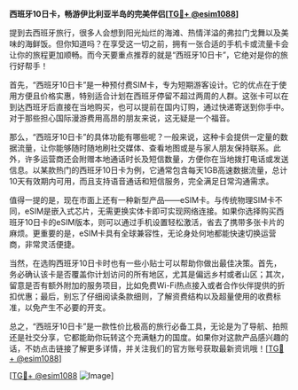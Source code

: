 **西班牙10日卡，畅游伊比利亚半岛的完美伴侣[[TG💪+ @esim1088](https://t.me/s/esim1088)]**

提到去西班牙旅行，很多人会想到阳光灿烂的海滩、热情洋溢的弗拉门戈舞以及美味的海鲜饭。但你知道吗？在享受这一切之前，拥有一张合适的手机卡或流量卡会让你的旅程更加顺畅。而今天要重点推荐的就是“西班牙10日卡”，它绝对是你的旅行好帮手！

首先，“西班牙10日卡”是一种预付费SIM卡，专为短期游客设计。它的优点在于使用方便且价格实惠，特别适合计划在西班牙停留不超过两周的人群。这张卡可以在到达西班牙后直接在当地购买，也可以提前在国内订购，通过快递寄送到你手中。对于那些担心国际漫游费用高昂的朋友来说，这无疑是一个福音。

那么，“西班牙10日卡”的具体功能有哪些呢？一般来说，这种卡会提供一定量的数据流量，让你能够随时随地刷社交媒体、查看地图或是与家人朋友保持联系。此外，许多运营商还会附赠本地通话时长及短信数量，方便你在当地拨打电话或发送信息。以某款热门的西班牙10日卡为例，它通常包含每天1GB高速数据流量，总计10天有效期内可用，而且支持语音通话和短信服务，完全满足日常沟通需求。

值得一提的是，现在市面上还有一种新型产品——eSIM卡。与传统物理SIM卡不同，eSIM是嵌入式芯片，无需更换实体卡即可实现网络连接。如果你选择购买西班牙10日卡的eSIM版本，则可以通过手机设置轻松激活，省去了携带多张卡片的麻烦。更重要的是，eSIM卡具有全球兼容性，无论身处何地都能快速切换运营商，非常灵活便捷。

当然，在选购西班牙10日卡时也有一些小贴士可以帮助你做出最佳决策。首先，务必确认该卡是否覆盖你计划访问的所有地区，尤其是偏远乡村或者山区；其次，留意是否有额外附加的服务项目，比如免费Wi-Fi热点接入或者合作伙伴提供的折扣优惠；最后，别忘了仔细阅读条款细则，了解资费结构以及超量使用的收费标准，以免产生不必要的开支。

总之，“西班牙10日卡”是一款性价比极高的旅行必备工具，无论是为了导航、拍照还是社交分享，它都能助你玩转这个充满魅力的国度。如果你对这款产品感兴趣的话，不妨点击链接了解更多详情，并关注我们的官方账号获取最新资讯哦！[[TG💪+ @esim1088](https://t.me/s/esim1088)]

[[TG💪+ @esim1088](https://t.me/s/esim1088) ![Image](https://i.postimg.cc/4NQfJmqS/Snipaste-2025-05-13-00-14-12.png)]